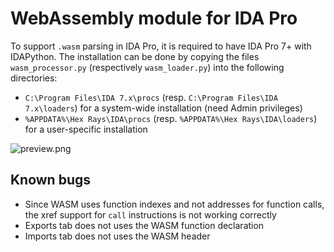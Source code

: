 # WebAssembly module for IDA Pro #

To support `.wasm` parsing in IDA Pro, it is required to have IDA Pro 7+ with IDAPython. The installation can be done by copying the files
`wasm_processor.py` (respectively `wasm_loader.py`) into the following directories:

 - `C:\Program Files\IDA 7.x\procs` (resp. `C:\Program Files\IDA 7.x\loaders`)  for a system-wide installation (need Admin privileges)
 - `%APPDATA%\Hex Rays\IDA\procs` (resp. `%APPDATA%\Hex Rays\IDA\loaders`)  for a user-specific installation

![preview.png]()


## Known bugs ##

 - Since WASM uses function indexes and not addresses for function calls, the xref support for `call` instructions is not working correctly
 - Exports tab does not uses the WASM function declaration
 - Imports tab does not uses the WASM header

